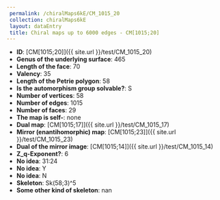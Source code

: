 ```yaml
--- 
 permalink: /chiralMaps6kE/CM_1015_20 
 collection: chiralMaps6kE
 layout: dataEntry
 title: Chiral maps up to 6000 edges - CM[1015;20]
---
```


- **ID**: [CM[1015;20]]({{ site.url }}/test/CM_1015_20)
- **Genus of the underlying surface**: 465
- **Length of the face**: 70
- **Valency**: 35
- **Length of the Petrie polygon**: 58
- **Is the automorphism group solvable?**: S
- **Number of vertices**: 58
- **Number of edges**: 1015
- **Number of faces**: 29
- **The map is self-**: none
- **Dual map**: [CM[1015;17]]({{ site.url }}/test/CM_1015_17)
- **Mirror (enantihomorphic) map**: [CM[1015;23]]({{ site.url }}/test/CM_1015_23)
- **Dual of the mirror image**: [CM[1015;14]]({{ site.url }}/test/CM_1015_14)
- **Z_q-Exponent?**: 6
- **No idea**:  31:24
- **No idea**: Y
- **No idea**: N
- **Skeleton**: Sk(58;3)^5
- **Some other kind of skeleton**: nan
